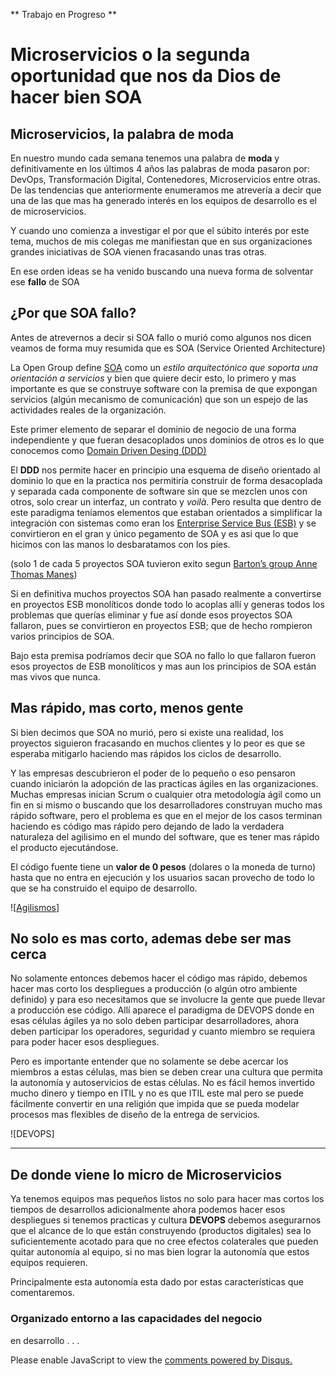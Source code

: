 

** Trabajo en Progreso **

# Microservicios o la segunda oportunidad que nos da Dios de hacer bien SOA



## Microservicios, la palabra de moda

En nuestro mundo cada semana tenemos una palabra de **moda** y definitivamente en los últimos 4 años las palabras de moda pasaron por: DevOps, Transformación Digital, Contenedores, Microservicios entre otras. De las tendencias que anteriormente enumeramos me atrevería a decir que una de las que mas ha generado interés en los equipos de desarrollo es el de microservicios.

Y cuando uno comienza a investigar el por que el  súbito interés por este tema, muchos de mis colegas me manifiestan  que en sus organizaciones grandes iniciativas de SOA vienen fracasando unas tras otras.

En ese orden ideas se ha venido buscando una nueva forma de solventar ese **fallo** de SOA


## ¿Por que SOA fallo?

Antes de atrevernos a decir si SOA fallo o murió como algunos nos dicen veamos de forma muy resumida que es SOA (Service Oriented Architecture)

La Open Group define [SOA](https://www.opengroup.org/soa/source-book/soa/p1.htm) como un *estilo arquitectónico que soporta una orientación a servicios* y bien que quiere decir esto, lo primero y mas importante es que se construye software con la premisa de que expongan servicios (algún mecanismo de comunicación) que son un espejo de las actividades reales de la organización.

Este primer elemento de separar el dominio de negocio de una forma independiente y que fueran desacoplados unos dominios de otros es lo que conocemos como [Domain Driven Desing (DDD)](http://dddcommunity.org/)

El **DDD** nos permite hacer en principio una esquema de diseño orientado al dominio lo que en la practica nos permitiría  construir de forma desacoplada y separada cada componente de software sin que se mezclen unos con otros, solo crear un interfaz, un contrato  y _voilà_. Pero resulta que dentro de este paradigma teníamos elementos que estaban orientados a simplificar la integración con sistemas  como eran los [Enterprise Service Bus (ESB)](https://en.wikipedia.org/wiki/Enterprise_service_bus) y se convirtieron en el gran y único pegamento  de SOA y es asi que lo que hicimos con las manos lo desbaratamos con los pies. 

(solo 1 de cada 5 proyectos SOA tuvieron exito segun [Barton’s group Anne Thomas Manes](https://www.infoq.com/news/2008/07/Only1/))

Si en definitiva muchos proyectos SOA han pasado realmente a convertirse en proyectos ESB monolíticos donde todo lo acoplas allí y generas todos los problemas que querías eliminar y  fue así donde esos proyectos SOA fallaron, pues se convirtieron en proyectos ESB; que de hecho rompieron varios principios de SOA.

Bajo esta premisa podríamos decir que SOA no fallo lo que fallaron fueron esos proyectos de ESB monolíticos y mas aun los principios de SOA están mas vivos que nunca.  

## Mas rápido, mas corto, menos gente

Si bien decimos que SOA no murió, pero si existe una realidad, los proyectos siguieron fracasando en muchos clientes y lo peor es que se esperaba mitigarlo haciendo mas rápidos los ciclos de desarrollo.

Y las empresas descubrieron el poder de lo pequeño o eso pensaron cuando iniciarón la adopción de las practicas ágiles en las organizaciones. Muchas empresas inician Scrum o cualquier otra metodología ágil como un fin en si mismo o buscando que los desarrolladores construyan mucho mas rápido software, pero el problema es que en el mejor de los casos terminan haciendo es código mas rápido pero dejando de lado la verdadera naturaleza del agilisimo en el mundo del software, que es tener mas rápido el producto ejecutándose.

El código fuente tiene un **valor de 0 pesos** (dolares o la moneda de turno) hasta que no entra en ejecución y los usuarios sacan provecho de todo lo que se ha construido el equipo de desarrollo.

![[Agilismos](http://johanachuquino.com/taller-en-gestion-de-proyectos-agiles/)]

## No solo es mas corto, ademas debe ser mas cerca

No solamente entonces debemos hacer el código mas rápido, debemos hacer mas corto los despliegues a producción (o algún otro ambiente definido) y para eso necesitamos que se involucre la gente que puede llevar a producción ese código. Allí aparece el paradigma de DEVOPS donde en esas células ágiles ya no solo deben  participar desarrolladores, ahora deben participar los operadores, seguridad y cuanto miembro se requiera para poder hacer esos despliegues.

Pero es importante entender que no solamente se debe acercar los miembros a estas células, mas bien se deben crear una cultura que permita la autonomía y autoservicios de estas células. No es fácil hemos invertido mucho dinero y tiempo en ITIL y no es que ITIL este mal pero se puede fácilmente convertir en una religión que impida que se pueda modelar procesos mas flexibles de diseño de la entrega de servicios.

![DEVOPS]

---
## De donde viene lo micro de Microservicios

Ya tenemos equipos mas pequeños listos no solo para hacer mas cortos los tiempos de desarrollos adicionalmente ahora podemos hacer esos despliegues si tenemos practicas y cultura **DEVOPS** debemos asegurarnos que  el alcance de lo que están construyendo (productos digitales) sea lo suficientemente acotado para que no cree efectos colaterales que pueden quitar autonomía al equipo, si no mas bien lograr la autonomía que estos equipos requieren.

Principalmente esta autonomía esta dado por estas características que comentaremos.

### Organizado entorno a las capacidades del negocio ###

en desarrollo . . .

<div id="disqus_thread"></div>
<script>

/**
*  RECOMMENDED CONFIGURATION VARIABLES: EDIT AND UNCOMMENT THE SECTION BELOW TO INSERT DYNAMIC VALUES FROM YOUR PLATFORM OR CMS.
*  LEARN WHY DEFINING THESE VARIABLES IS IMPORTANT: https://disqus.com/admin/universalcode/#configuration-variables*/
/*
var disqus_config = function () {
this.page.url = PAGE_URL;  // Replace PAGE_URL with your page's canonical URL variable
this.page.identifier = PAGE_IDENTIFIER; // Replace PAGE_IDENTIFIER with your page's unique identifier variable
};
*/
(function() { // DON'T EDIT BELOW THIS LINE
var d = document, s = d.createElement('script');
s.src = 'https://luiger-github-io.disqus.com/embed.js';
s.setAttribute('data-timestamp', +new Date());
(d.head || d.body).appendChild(s);
})();
</script>
<noscript>Please enable JavaScript to view the <a href="https://disqus.com/?ref_noscript">comments powered by Disqus.</a></noscript>
